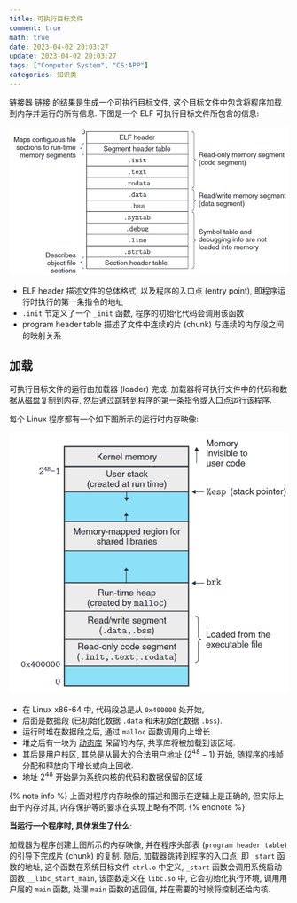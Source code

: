 ```yaml
---
title: 可执行目标文件
comment: true
math: true
date: 2023-04-02 20:03:27
update: 2023-04-02 20:03:27
tags: ["Computer System", "CS:APP"]
categories: 知识类
---
```


链接器 [链接](../Linkage) 的结果是生成一个可执行目标文件, 这个目标文件中包含将程序加载到内存并运行的所有信息. 下图是一个 ELF 可执行目标文件所包含的信息:

![](可执行目标文件/1.png)

<!--more-->

- ELF header 描述文件的总体格式, 以及程序的入口点 (entry point), 即程序运行时执行的第一条指令的地址
- `.init` 节定义了一个 `_init` 函数, 程序的初始化代码会调用该函数
- program header table 描述了文件中连续的片 (chunk) 与连续的内存段之间的映射关系


## 加载

可执行目标文件的运行由加载器 (loader) 完成. 加载器将可执行文件中的代码和数据从磁盘复制到内存, 然后通过跳转到程序的第一条指令或入口点运行该程序.

每个 Linux 程序都有一个如下图所示的运行时内存映像:

![](可执行目标文件/2.png)

- 在 Linux x86-64 中, 代码段总是从 `0x400000` 处开始,
- 后面是数据段 (已初始化数据 `.data` 和未初始化数据 `.bss`).
- 运行时堆在数据段之后, 通过 `malloc` 函数调用向上增长.
- 堆之后有一块为 [动态库](../共享目标文件-共享库) 保留的内存, 共享库将被加载到该区域.
- 其后是用户栈区, 其总是从最大的合法用户地址 ($2^{48} - 1$) 开始, 随程序的栈帧分配和释放向下增长或向上回收. 
- 地址 $2^{48}$ 开始是为系统内核的代码和数据保留的区域

{% note info %}
上面对程序内存映像的描述和图示在逻辑上是正确的, 但实际上由于内存对其, 内存保护等的要求在实现上略有不同.
{% endnote %}

**当运行一个程序时, 具体发生了什么**:

加载器为程序创建上图所示的内存映像,
并在程序头部表 (`program header table`) 的引导下完成片 (chunk) 的复制.
随后, 加载器跳转到程序的入口点, 即 `_start` 函数的地址, 这个函数在系统目标文件 `ctrl.o` 中定义,
`_start` 函数会调用系统启动函数 `__libc_start_main`, 该函数定义在 `libc.so` 中,
它会初始化执行环境, 调用用户层的 `main` 函数, 处理 `main` 函数的返回值, 并在需要的时候将控制还给内核.

